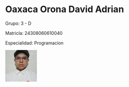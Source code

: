 # Oaxaca Orona David Adrian

Grupo: 3 - D

Matricla: 24308060610040

Especialidad: Programacion

![Oaxaca Orona David Adrian foto](https://github.com/Davidoaxacacetis/html/blob/main/f11.jpg)
